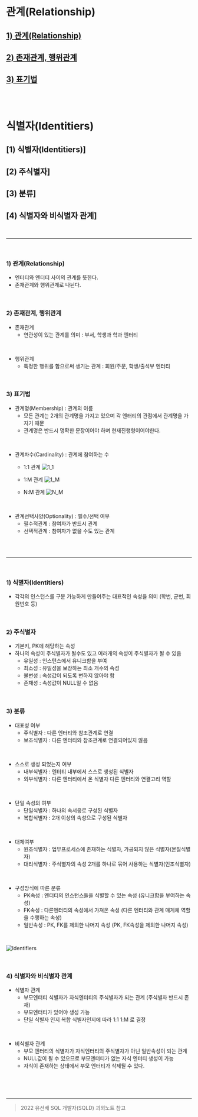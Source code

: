 

<br>

# 관계(Relationship)
 ## [1) 관계(Relationship) ](#1-관계Relationship)
 ## [2) 존재관계, 행위관계](#2-존재관계행위관계)
 ## [3) 표기법](#3-표기법)

 <br>
 <br>

# 식별자(Identitiers)
 ## [1) 식별자(Identitiers)]
 ## [2) 주식별자]
 ## [3) 분류]
 ## [4) 식별자와 비식별자 관계]
 <br/>

---------------

<br/>

### 1) 관계(Relationship) 
 - 엔터티와 엔터티 사이의 관계를 뜻한다.
 - 존재관계와 행위관계로 나뉜다.

</br>

### 2) 존재관계, 행위관계 
 - 존재관계
   - 연관성이 있는 관계를 의미 : 부서, 학생과 학과 엔터티

</br>

- 행위관계
   - 특정한 행위를 함으로써 생기는 관계 : 회원/주문, 학생/출석부 엔터티

</br>

### 3) 표기법 
 - 관계명(Membership) : 관계의 이름
   - 모든 관계는 2개의 관계명을 가지고 있으며 각 엔터티의 관점에서 관계명을 가지기 때문
   - 관계명은 반드시 명확한 문장이어야 하며 현재진행형이어야한다.

</br>

 - 관계차수(Cardinality) : 관계에 참여하는 수
   - 1:1 관계
![1_1](https://user-images.githubusercontent.com/80929909/222911895-6f8f961a-3645-47aa-9571-d3461ce17d87.png)


   - 1:M 관계
![1_M](https://user-images.githubusercontent.com/80929909/222911980-6471fba6-c2f2-4cf5-9d58-18b5e40bb19c.png)



   - N:M 관계
![N_M](https://user-images.githubusercontent.com/80929909/222912050-cc6abff1-3a16-4b18-a14b-bfbb3830388e.PNG)

</br>


 - 관계선택사양(Optionality) : 필수/선택 여부
   - 필수적관계 : 참여자가 반드시 관계
   - 선택적관계 : 참여자가 없을 수도 있는 관계

</br>
<br>

--------
<br>

### 1) 식별자(Identitiers)
 - 각각의 인스턴스를 구분 가능하게 만들어주는 대표적인 속성을 의미 (학번, 군번, 회원번호 등)

</br>

### 2) 주식별자
 - 기본키, PK에 해당하는 속성
 - 하나의 속성이 주식별자가 될수도 있고 여러개의 속성이 주식별자가 될 수 있음
   - 유일성 : 인스턴스에서 유니크함을 부여
   - 최소성 : 유일성을 보장하는 최소 개수의 속성
   - 불변성 : 속성값이 되도록 변하지 않아야 함
   - 존재성 : 속성값이 NULL일 수 없음

<br>

### 3) 분류 
 - 대표성 여부
   - 주식별자 : 다른 엔터티와 참조관계로 연결
   - 보조식별자 : 다른 엔터티와 참조관계로 연결되어있지 않음
   
<br>

 - 스스로 생성 되었는지 여부
   - 내부식별자 : 엔터티 내부에서 스스로 생성된 식별자
   - 외부식별자 : 다른 엔터티에서 온 식별자 다른 엔터티와 연결고리 역할

<br>

 - 단일 속성의 여부
   - 단일식별자 : 하나의 속서응로 구성된 식별자
   - 복합식별자 : 2개 이상의 속성으로 구성된 식별자

<br>

 - 대체여부
   - 원조식별자 : 업무프로세스에 존재하는 식별자, 가공되지 않은 식별자(본질식별자)
   - 대리식별자 : 주식별자의 속성 2개를 하나로 묶어 사용하는 식별자(인조식별자)

<br>

 - 구성방식에 따른 분류
   - PK속성 : 엔터티의 인스턴스들을 식별할 수 있는 속성 (유니크함을 부여하는 속성)
   - FK속성 : 다른엔터티의 속성에서 가져온 속성 (다른 엔터티와 관계 매게체 역할을 수행하는 속성)
   - 일반속성 : PK, FK를 제외한 나머지 속성 (PK, FK속성을 제외한 나머지 속성)
<br>

![Identifiers](https://user-images.githubusercontent.com/80929909/222915132-de8e7523-cb36-4ecc-9ca3-f7eafb01f690.PNG)

<br>

### 4) 식별자와 비식별자 관계
 - 식별자 관계
   - 부모엔터티 식별자가 자식엔터티의 주식별자가 되는 관계 (주식별자 반드시 존재)
   - 부모엔터티가 있어야 생성 가능 
   - 단일 식별자 인지 복합 식별자인지에 따라 1:1 1:M 로 결정

<br>

- 비식별자 관계
   - 부모 엔터티의 식별자가 자식엔터티의 주식별자가 아닌 일반속성이 되는 관계
   - NULL값이 될 수 있으므로 부모엔터티가 없는 자식 엔터티 생성이 가능
   - 자식이 존재하는 상태에서 부모 엔터티가 삭제될 수 있다.

<br>
<br>
<br>

--------
> 2022 유선배 SQL 개발자(SQLD) 괴외노트 참고
